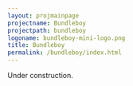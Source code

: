 ```yaml
---
layout: projmainpage
projectname: Bundleboy
projectpath: bundleboy
logoname: bundleboy-mini-logo.png
title: Bundleboy
permalink: /bundleboy/index.html
---
```



Under construction.

